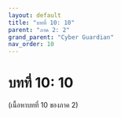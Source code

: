 ```yaml
---
layout: default
title: "บทที่ 10: 10"
parent: "ภาค 2: 2"
grand_parent: "Cyber Guardian"
nav_order: 10
---
```



# บทที่ 10: 10

(เนื้อหาบทที่ 10 ของภาค 2)
